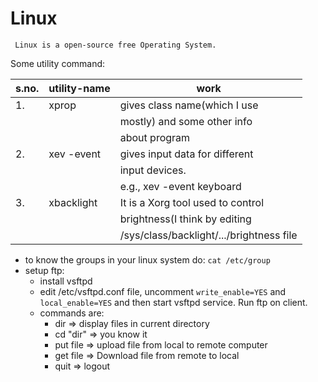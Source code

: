 # Linux

` Linux is a open-source free Operating System.`

Some utility command:

| s.no. | utility-name | work                                     |
|-------|--------------|------------------------------------------|
| 1.    | xprop        | gives class name(which I use             |
|       |              | mostly) and some other info              |
|       |              | about program                            |
| 2.    | xev -event   | gives input data for different           |
|       |              | input devices.                           |
|       |              | e.g., xev -event keyboard                |
| 3.    | xbacklight   | It is a Xorg tool used to control        |
|       |              | brightness(I think by editing            |
|       |              | /sys/class/backlight/.../brightness file |

* to know the groups in your linux system do: `cat /etc/group`
* setup ftp:
	* install vsftpd
	* edit /etc/vsftpd.conf file, uncomment `write_enable=YES` and `local_enable=YES` and then start vsftpd service. Run ftp <ip-address> on client.
	* commands are:
		- dir	=>		display files in current directory
		- cd "dir"	=>	you know it
		- put file	=>	upload file from local to remote computer
		- get file	=>	Download file from remote to local
		- quit		=>	logout
